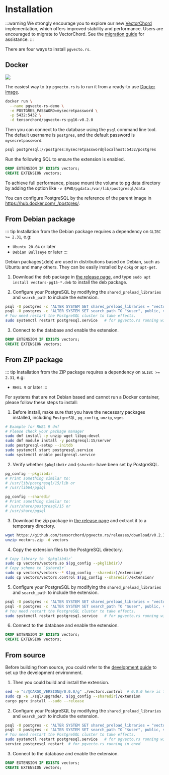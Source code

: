 # Installation

:::warning
We strongly encourage you to explore our new [VectorChord](https://github.com/tensorchord/VectorChord/) implementation, which offers improved stability and performance. Users are encouraged to migrate to VectorChord. See the [migration guide](https://docs.vectorchord.ai/vectorchord/admin/migration.html) for assistance.
:::

There are four ways to install `pgvecto.rs`.

## Docker

<a href="https://hub.docker.com/r/tensorchord/pgvecto-rs"><img src="https://img.shields.io/docker/pulls/tensorchord/pgvecto-rs" /></a>


The easiest way to try `pgvecto.rs` is to run it from a ready-to use [Docker image](https://hub.docker.com/r/tensorchord/pgvecto-rs).

```sh
docker run \
  --name pgvecto-rs-demo \
  -e POSTGRES_PASSWORD=mysecretpassword \
  -p 5432:5432 \
  -d tensorchord/pgvecto-rs:pg16-v0.2.0
```

Then you can connect to the database using the `psql` command line tool. The default username is `postgres`, and the default password is `mysecretpassword`.

```sh
psql postgresql://postgres:mysecretpassword@localhost:5432/postgres
```

Run the following SQL to ensure the extension is enabled.

```sql
DROP EXTENSION IF EXISTS vectors;
CREATE EXTENSION vectors;
```

To achieve full performance, please mount the volume to pg data directory by adding the option like `-v $PWD/pgdata:/var/lib/postgresql/data`

You can configure PostgreSQL by the reference of the parent image in https://hub.docker.com/_/postgres/.

## From Debian package

::: tip
Installation from the Debian package requires a dependency on `GLIBC >= 2.31`, e.g:
- `Ubuntu 20.04` or later
- `Debian Bullseye` or later
:::

Debian packages(.deb) are used in distributions based on Debian, such as Ubuntu and many others. They can be easily installed by `dpkg` or `apt-get`.

1. Download the deb package in [the release page](https://github.com/tensorchord/pgvecto.rs/releases/latest), and type `sudo apt install vectors-pg15-*.deb` to install the deb package.

2. Configure your PostgreSQL by modifying the `shared_preload_libraries` and `search_path` to include the extension.

```sh
psql -U postgres -c 'ALTER SYSTEM SET shared_preload_libraries = "vectors.so"'
psql -U postgres -c 'ALTER SYSTEM SET search_path TO "$user", public, vectors'
# You need restart the PostgreSQL cluster to take effects.
sudo systemctl restart postgresql.service   # for pgvecto.rs running with systemd
```

3. Connect to the database and enable the extension.

```sql
DROP EXTENSION IF EXISTS vectors;
CREATE EXTENSION vectors;
```

## From ZIP package <Badge type="tip" text="since v0.2.1" />

::: tip
Installation from the ZIP package requires a dependency on `GLIBC >= 2.31`, e.g:
- `RHEL 9` or later
:::

For systems that are not Debian based and cannot run a Docker container, please follow these steps to install:

1. Before install, make sure that you have the necessary packages installed, including `PostgreSQL`, `pg_config`, `unzip`, `wget`.

```sh
# Example for RHEL 9 dnf
# Please check your package manager
sudo dnf install -y unzip wget libpq-devel
sudo dnf module install -y postgresql:15/server
sudo postgresql-setup --initdb
sudo systemctl start postgresql.service
sudo systemctl enable postgresql.service
```

2. Verify whether `$pkglibdir` and `$shardir` have been set by PostgreSQL. 

```sh
pg_config --pkglibdir
# Print something similar to:
# /usr/lib/postgresql/15/lib or
# /usr/lib64/pgsql

pg_config --sharedir
# Print something similar to:
# /usr/share/postgresql/15 or
# /usr/share/pgsql
```

3. Download the zip package in [the release page](https://github.com/tensorchord/pgvecto.rs/releases/latest) and extract it to a temporary directory.

```sh
wget https://github.com/tensorchord/pgvecto.rs/releases/download/v0.2.1/vectors-pg15_x86_64-unknown-linux-gnu_0.2.1.zip -O vectors.zip
unzip vectors.zip -d vectors
```

4. Copy the extension files to the PostgreSQL directory.

```sh
# Copy library to `$pkglibdir`
sudo cp vectors/vectors.so $(pg_config --pkglibdir)/
# Copy schema to `$shardir`
sudo cp vectors/vectors--* $(pg_config --sharedir)/extension/
sudo cp vectors/vectors.control $(pg_config --sharedir)/extension/
```

5. Configure your PostgreSQL by modifying the `shared_preload_libraries` and `search_path` to include the extension.

```sh
psql -U postgres -c 'ALTER SYSTEM SET shared_preload_libraries = "vectors.so"'
psql -U postgres -c 'ALTER SYSTEM SET search_path TO "$user", public, vectors'
# You need restart the PostgreSQL cluster to take effects.
sudo systemctl restart postgresql.service   # for pgvecto.rs running with systemd
```

6. Connect to the database and enable the extension.

```sql
DROP EXTENSION IF EXISTS vectors;
CREATE EXTENSION vectors;
```

## From source

Before building from source, you could refer to the [development guide](/developers/development.md) to set up the development environment.

1. Then you could build and install the extension.

```sh
sed -e "s/@CARGO_VERSION@/0.0.0/g" ./vectors.control  # 0.0.0 here is the version number that you need
sudo cp -a ./sql/upgrade/. $(pg_config --sharedir)/extension
cargo pgrx install --sudo --release
```

2. Configure your PostgreSQL by modifying the `shared_preload_libraries` and `search_path` to include the extension.

```sh
psql -U postgres -c 'ALTER SYSTEM SET shared_preload_libraries = "vectors.so"'
psql -U postgres -c 'ALTER SYSTEM SET search_path TO "$user", public, vectors'
# You need restart the PostgreSQL cluster to take effects.
sudo systemctl restart postgresql.service   # for pgvecto.rs running with systemd
service postgresql restart  # for pgvecto.rs running in envd
```

3. Connect to the database and enable the extension.

```sql
DROP EXTENSION IF EXISTS vectors;
CREATE EXTENSION vectors;
```
